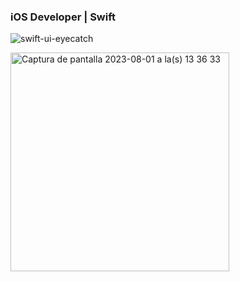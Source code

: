 ### iOS Developer | Swift 
![swift-ui-eyecatch](https://user-images.githubusercontent.com/20882895/176246673-41e7ce47-93d9-4ffc-926d-1b503cdf51e4.png)

<img width="350" alt="Captura de pantalla 2023-08-01 a la(s) 13 36 33" src="https://github.com/luchonicolini/luchonicolini/assets/20882895/85ee55c9-3a48-4e98-9083-2f1bebd0881f">
